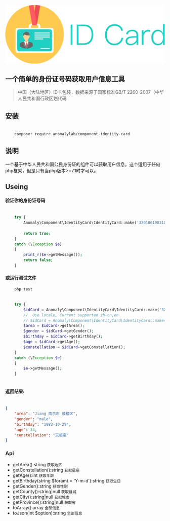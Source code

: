 
<p align="center"><a href="https://anomaly.org.cn" target="_blank" style="height:100px">
    <img src="id-card.png">
</a></p>

一个简单的身份证号码获取用户信息工具
------------------------

>  中国（大陆地区）ID卡包装，数据来源于国家标准GB/T 2260-2007（中华人民共和国行政区划代码

## 安装

```bash

    composer require anomalylab/component-identity-card
```


## 说明
一个基于中华人民共和国公民身份证的组件可以获取用户信息。这个适用于任何php框架，但是只有当php版本>=7.1时才可以。

## Useing

#### 验证你的身份证号码
```php

    try {
        Anomaly\Component\IdentityCard\IdentityCard::make('32010619831029081');
        
        return true;
    }
    catch (\Exception $e)
    {
        print_r($e->getMessage());
        return false;
    }


```

#### 或运行测试文件
```bash
    php test
```


```php

    try {
        $idCard = Anomaly\Component\IdentityCard\IdentityCard::make('320106198310290811');
        //  Use locale, Current supported zh-cn,en
        // $idCard = Anomaly\Component\IdentityCard\IdentityCard::make('320106198310290811', 'zh-cn');
        $area = $idCard->getArea();
        $gender = $idCard->getGender();
        $birthday = $idCard->getBirthday();
        $age = $idCard->getAge();
        $constellation = $idCard->getConstellation();
    }
    catch (\Exception $e)
    {
        $e->getMessage();
    }
        


```


#### 返回结果:
```json

{
    "area": "Jiang 南京市 鼓楼区",
    "gender": "male",
    "birthday": "1983-10-29",
    "age": 34,
    "constellation": "天蝎座"
}
```

### Api
- getArea():string `获取地区`
- getConstellation():string `获取星座`
- getAge():int `获取年龄`
- getBirthday(string $foramt = 'Y-m-d'):string `获取生日`
- getGender():string `获取性别`
- getCounty():string|null `获取县城`
- getCity():string|null `获取城市`
- getProvince():string|null `获取省`
- toArray():array `全部信息`
- toJson(int $option):string `全部信息`
